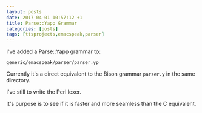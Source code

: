 ```yaml
---
layout: posts
date: 2017-04-01 10:57:12 +1
title: Parse::Yapp Grammar
categories: [posts]
tags: [ttsprojects,emacspeak,parser]
---
```


I've added a Parse::Yapp grammar to:

	generic/emacspeak/parser/parser.yp

Currently it's a direct equivalent to the Bison grammar `parser.y` in the same directory.

I've still to write the Perl lexer.

It's purpose is to see if it is faster and more seamless than the C equivalent.

